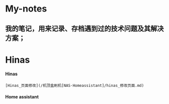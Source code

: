 # My-notes
我的笔记，用来记录、存档遇到过的技术问题及其解决方案；
---
# Hinas
  #### Hinas
    [Hinas_页面修改](/机顶盒刷机[NAS·Homeassistant]/hinas_修改页面.md)
  #### Home assistant
